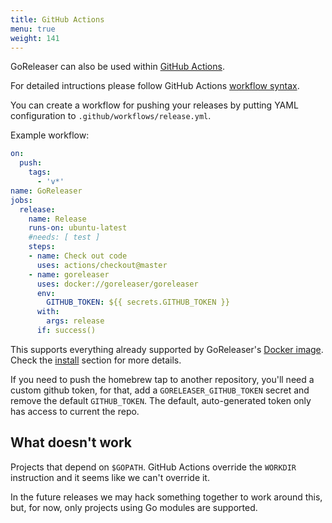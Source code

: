 ```yaml
---
title: GitHub Actions
menu: true
weight: 141
---
```


GoReleaser can also be used within [GitHub Actions][actions].

For detailed intructions please follow GitHub Actions [workflow syntax][syntax].

You can create a workflow for pushing your releases by putting YAML
configuration to `.github/workflows/release.yml`.

Example workflow:
```yaml
on:
  push:
    tags:
      - 'v*'
name: GoReleaser
jobs:
  release:
    name: Release
    runs-on: ubuntu-latest
    #needs: [ test ]
    steps:
    - name: Check out code
      uses: actions/checkout@master
    - name: goreleaser
      uses: docker://goreleaser/goreleaser
      env:
        GITHUB_TOKEN: ${{ secrets.GITHUB_TOKEN }}
      with:
        args: release
      if: success()
```

This supports everything already supported by GoReleaser's [Docker image][docker].
Check the [install](/install) section for more details.

If you need to push the homebrew tap to another repository, you'll need a
custom github token, for that, add a `GORELEASER_GITHUB_TOKEN` secret and
remove the default `GITHUB_TOKEN`. The default, auto-generated token only
has access to current the repo.

## What doesn't work

Projects that depend on `$GOPATH`. GitHub Actions override the `WORKDIR`
instruction and it seems like we can't override it.

In the future releases we may hack something together to work around this,
but, for now, only projects using Go modules are supported.

[actions]: https://github.com/features/actions
[docker]: https://hub.docker.com/r/goreleaser/goreleaser
[syntax]: https://help.github.com/en/articles/workflow-syntax-for-github-actions#About-yaml-syntax-for-workflows

